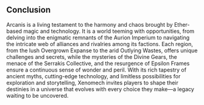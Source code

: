 ## Conclusion
Arcanis is a living testament to the harmony and chaos brought by Ether-based magic and technology. It is a world teeming with opportunities, from delving into the enigmatic remnants of the Aurion Imperium to navigating the intricate web of alliances and rivalries among its factions. Each region, from the lush Overgrown Expanse to the arid Outlying Wastes, offers unique challenges and secrets, while the mysteries of the Divine Gears, the menace of the Serrakis Collective, and the resurgence of Epsilon Frames ensure a continuous sense of wonder and peril. With its rich tapestry of ancient myths, cutting-edge technology, and limitless possibilities for exploration and storytelling, Xenomech invites players to shape their destinies in a universe that evolves with every choice they make—a legacy waiting to be uncovered.



